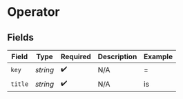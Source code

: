 # Operator


## Fields

| Field              | Type               | Required           | Description        | Example            |
| ------------------ | ------------------ | ------------------ | ------------------ | ------------------ |
| `key`              | *string*           | :heavy_check_mark: | N/A                | =                  |
| `title`            | *string*           | :heavy_check_mark: | N/A                | is                 |